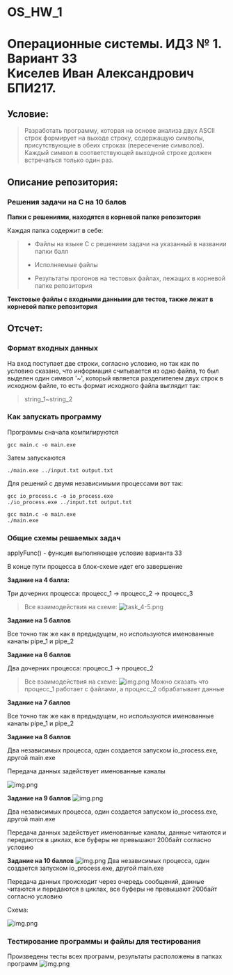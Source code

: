 # OS_HW_1

# Операционные системы. ИДЗ № 1. Вариант 33 <br/> Киселев Иван Александрович БПИ217.

## Условие:

> Разработать программу, которая на основе анализа двух ASCII строк формирует на выходе строку, содержащую символы, присутствующие в обеих строках (пересечение символов). Каждый символ в соответствующей выходной строке должен встречаться только один раз.

## Описание репозитория:

### Решения задачи на C на 10 балов

**Папки с решениями, находятся в корневой папке репозитория**

Каждая папка содержит в себе:

> * Файлы на языке C с решением задачи на указанный в названии папки балл
>
> * Исполняемые файлы
>
> * Результаты прогонов на тестовых файлах, лежащих в корневой папке репозитория

**Текстовые файлы с входными данными для тестов, также лежат в корневой папке репозитория**

## Отсчет:

### Формат входных данных

На вход поступает две строки, согласно условию, но так как по условию сказано, что информация считывается из одно файла,
то был выделен один символ '~', который является разделителем двух строк в исходном файле, то есть формат исходного
файла выглядит так:
> string_1~string_2

### Как запускать программу

Программы сначала компилируются

```
gcc main.c -o main.exe
```

Затем запускаются

```
./main.exe ../input.txt output.txt
```

Для решений с двумя независимыми процессами вот так:

```
gcc io_process.c -o io_process.exe
./io_process.exe ../input.txt output.txt
```

```
gcc main.c -o main.exe
./main.exe  
```

### Общие схемы решаемых задач
applyFunc() - функция выполняющее условие варианта 33

В конце пути процесса в блок-схеме идет его завершение

**Задание на 4 балла:**

Три дочерних процесса: процесс_1 -> процесс_2 -> процесс_3

> Все взаимодействия на схеме:
> ![task_4-5.png](schemes/task_4-5.png)

**Задание на 5 баллов**

Все точно так же как в предыдущем, но используются именованные каналы pipe_1 и pipe_2

**Задание на 6 баллов**

Два дочерних процесса: процесс_1 -> процесс_2

> Все взаимодействия на схеме:
> ![img.png](schemes/task_6-7.png)
> Можно сказать что процесс_1 работает с файлами, а процесс_2 обрабатывает данные

**Задание на 7 баллов**

Все точно так же как в предыдущем, но используются именованные каналы pipe_1 и pipe_2

**Задание на 8 баллов**

Два независимых процесса, один создается запуском io_process.exe, другой main.exe

Передача данных задействует именованные каналы

![img.png](schemes/task_8.png)

**Задание на 9 баллов**
![img.png](schemes/task_9.png)

Два независимых процесса, один создается запуском io_process.exe, другой main.exe

Передача данных задействует именованные каналы, данные читаются и передаются в циклах, все буферы не превышают 200байт
согласно условию

**Задание на 10 баллов**
![img.png](schemes/task_9.png)
Два независимых процесса, один создается запуском io_process.exe, другой main.exe

Передача данных происходит через очередь сообщений, данные читаются и передаются в циклах, все буферы не превышают 200байт
согласно условию

Схема:

![img.png](task_10/task_10.png)
### Тестирование программы и файлы для тестирования
Произведены тесты всех программ, результаты расположены в папках программ
![img.png](tests.png)
